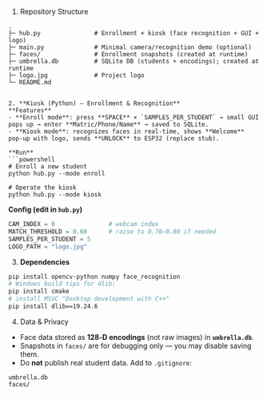 1. Repository Structure

```
.
├─ hub.py               # Enrollment + kiosk (face recognition + GUI + logo)
├─ main.py              # Minimal camera/recognition demo (optional)
├─ faces/               # Enrollment snapshots (created at runtime)
├─ umbrella.db          # SQLite DB (students + encodings); created at runtime
├─ logo.jpg             # Project logo
└─ README.md


2. **Kiosk (Python) — Enrollment & Recognition**
**Features**
- **Enroll mode**: press **SPACE** × `SAMPLES_PER_STUDENT` → small GUI pops up → enter **Matric/Phone/Name** → saved to SQLite.
- **Kiosk mode**: recognizes faces in real‑time, shows **Welcome** pop‑up with logo, sends **UNLOCK** to ESP32 (replace stub).

**Run**
```powershell
# Enroll a new student
python hub.py --mode enroll

# Operate the kiosk
python hub.py --mode kiosk
```

**Config (edit in `hub.py`)**
```python
CAM_INDEX = 0               # webcam index
MATCH_THRESHOLD = 0.60      # raise to 0.70–0.80 if needed
SAMPLES_PER_STUDENT = 5
LOGO_PATH = "logo.jpg"
```
3. **Dependencies**
```bash
pip install opencv-python numpy face_recognition
# Windows build tips for dlib:
pip install cmake
# install MSVC "Desktop development with C++"
pip install dlib==19.24.6
```

4. Data & Privacy
- Face data stored as **128‑D encodings** (not raw images) in **`umbrella.db`**.
- Snapshots in `faces/` are for debugging only — you may disable saving them.
- Do **not** publish real student data. Add to `.gitignore`:
```
umbrella.db
faces/
```
